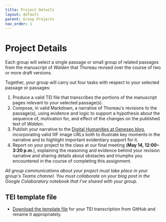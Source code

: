 ```yaml
---
title: Project Details
layout: default
parent: Group Projects
nav_order: 1
---
```


# Project Details

Each group will select a single passage or small group of related passages from the manuscript of *Walden* that Thoreau revised over the course of two or more draft versions.

Together, your group will carry out four tasks with respect to your selected passage or passages:

1. Produce a valid TEI file that transcribes the portions of the manuscript pages relevant to your selected passage(s).
2. Compose, in valid Markdown, a narrative of Thoreau's revisions to the passage(s), using evidence and logic to support a hypothesis about the sequence of, motivation for, and effect of the changes on the published text of *Walden*.
3. Publish your narrative to the [Digital Humanities at Geneseo blog](https://dh.sunygeneseoenglish.org), incorporating valid IIIF image URLs both to illustrate key moments in the narrative and to highlight important evidentiary support for it.
4. Report on your project to the class at our final meeting (**May 14, 12:00&ndash;3:20 p.m.**), explaining the reasoning and evidence behind your revision narrative and sharing details about obstacles and triumphs you encountered in the course of completing this assignment.

*All group communications about your project must take place in your group's Teams channel. You must collaborate on your blog post in the Google Colaboratory notebook that I've shared with your group.*

## TEI template file

- [Download the template file](https://github.com/WhatTheDickens/engl340-s24/blob/main/assets/tei-template.xml) for your TEI transcription from GitHub and rename it appropriately.

<!--

## Practice files

- [Handwritten file to transcribe]({{ site.url }}/assets/sample_text_for_tei.pdf)
- [TEI file for transcribing handwritten practice file]({{ site.url }}/assets/sample_text_for_tei.pdf) -->